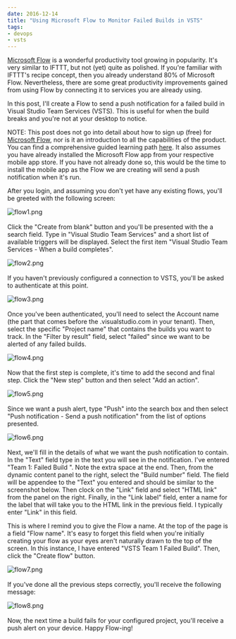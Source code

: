 ```yaml
---
date: 2016-12-14
title: "Using Microsoft Flow to Monitor Failed Builds in VSTS"
tags:
- devops
- vsts
---
```

[Microsoft Flow](http://flow.microsoft.com) is a wonderful productivity tool growing in popularity. It's very similar to IFTTT, but not (yet) quite as polished. If you're familiar with IFTTT's recipe concept, then you already understand 80% of Microsoft Flow. Nevertheless, there are some great productivity improvements gained from using Flow by connecting it to services you are already using. 

In this post, I'll create a Flow to send a push notification for a failed build in Visual Studio Team Services (VSTS). This is useful for when the build breaks and you're not at your desktop to notice.

NOTE: This post does not go into detail about how to sign up (free) for [Microsoft Flow](http://flow.microsoft.com), nor is it an introduction to all the capabilities of the product. You can find a comprehensive guided learning path [here](https://flow.microsoft.com/en-us/guided-learning/). It also assumes you have already installed the Microsoft Flow app from your respective mobile app store. If you have not already done so, this would be the time to install the mobile app as the Flow we are creating will send a push notification when it's run.

After you login, and assuming you don't yet have any existing flows, you'll be greeted with the following screen:

![flow1.png](/images/flow1.png)
<br><br>
Click the "Create from blank" button and you'll be presented with the a search field. Type in "Visual Studio Team Services" and a short list of available triggers will be displayed. Select the first item "Visual Studio Team Services - When a build completes". 

![flow2.png](/images/flow2.png)
<br><br>
If you haven't previously configured a connection to VSTS, you'll be asked to authenticate at this point.

![flow3.png](/images/flow3.png)
<br><br>
Once you've been authenticated, you'll need to select the Account name (the part that comes before the .visualstudio.com in your tenant). Then, select the specific "Project name" that contains the builds you want to track. In the "Filter by result" field, select "failed" since we want to be alerted of any failed builds.

![flow4.png](/images/flow4.png)
<br><br>
Now that the first step is complete, it's time to add the second and final step. Click the "New step" button and then select "Add an action".

![flow5.png](/images/flow5.png)
<br><br>
Since we want a push alert, type "Push" into the search box and then select "Push notification - Send a push notification" from the list of options presented.

![flow6.png](/images/flow6.png)
<br><br>
Next, we'll fill in the details of what we want the push notification to contain. In the "Text" field type in the text you will see in the notification. I've entered "Team 1: Failed Build ". Note the extra space at the end. Then, from the dynamic content panel to the right, select the "Build number" field. The field will be appendee to the "Text" you entered and should be similar to the screenshot below. Then clock on the "Link" field and select "HTML link" from the panel on the right. Finally, in the "Link label" field, enter a name for the label that will take you to the HTML link in the previous field. I typically enter "Link" in this field.

This is where I remind you to give the Flow a name. At the top of the page is a field "Flow name". It's easy to forget this field when you're initially creating your flow as your eyes aren't naturally drawn to the top of the screen. In this instance, I have entered "VSTS Team 1 Failed Build". Then, click the "Create flow" button.

![flow7.png](/images/flow7.png)
<br><br>
If you've done all the previous steps correctly, you'll receive the following message:

![flow8.png](/images/flow8.png)
<br><br>
Now, the next time a build fails for your configured project, you'll receive a push alert on your device. Happy Flow-ing!